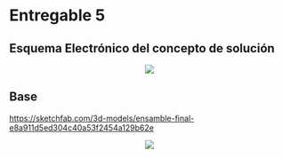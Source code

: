 # Entregable 5

## Esquema Electrónico del concepto de solución

<p align="center">
<img src="https://github.com/user-attachments/assets/64ee7d14-4a9c-496d-8430-d08b48fc51d9"/>
</p>


## Base 
https://sketchfab.com/3d-models/ensamble-final-e8a911d5ed304c40a53f2454a129b62e
<p align="center">
<img src="https://i.postimg.cc/zX63Y2XW/imagenbase.jpg"/>
</p>

